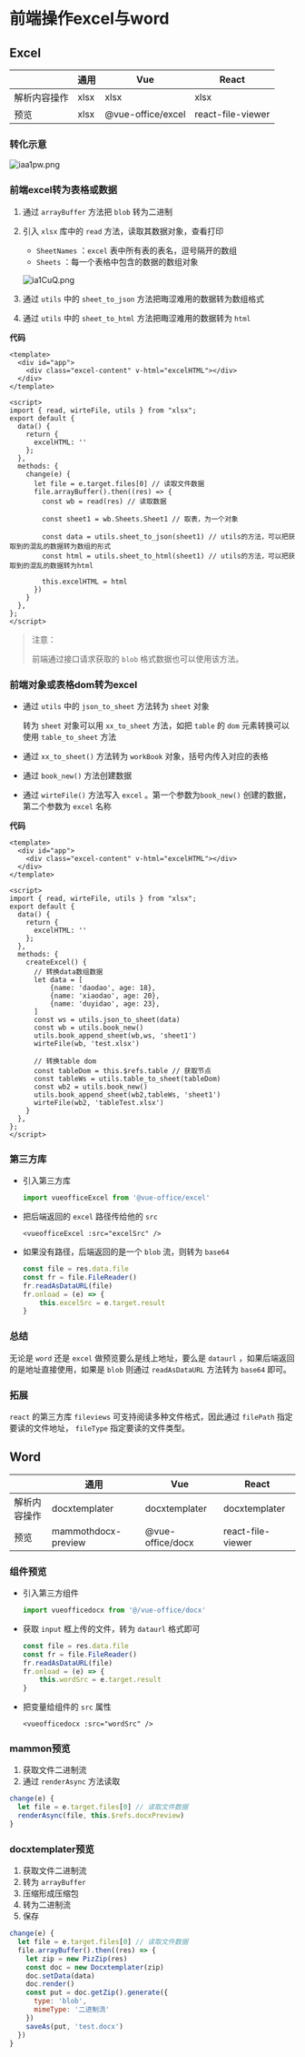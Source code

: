 # 前端操作excel与word

## Excel

|              | 通用 | Vue               | React             |
| ------------ | ---- | ----------------- | ----------------- |
| 解析内容操作 | xlsx | xlsx              | xlsx              |
| 预览         | xlsx | @vue-office/excel | react-file-viewer |

### 转化示意

![iaa1pw.png](https://i.imgloc.com/2023/05/07/iaa1pw.png)

### 前端excel转为表格或数据

1. 通过 `arrayBuffer` 方法把 `blob` 转为二进制

2. 引入 `xlsx` 库中的 `read` 方法，读取其数据对象，查看打印

   - `SheetNames` ：`excel` 表中所有表的表名，逗号隔开的数组
   - `Sheets` ：每一个表格中包含的数据的数组对象

   ![ia1CuQ.png](https://i.imgloc.com/2023/05/07/ia1CuQ.png)

3. 通过 `utils` 中的 `sheet_to_json` 方法把晦涩难用的数据转为数组格式

4. 通过 `utils` 中的 `sheet_to_html` 方法把晦涩难用的数据转为 `html` 

**代码**

```vue
<template>
  <div id="app">
    <div class="excel-content" v-html="excelHTML"></div>
  </div>
</template>

<script>
import { read, wirteFile, utils } from "xlsx";
export default {
  data() {
    return {
      excelHTML: ''
    };
  },
  methods: {
    change(e) {
      let file = e.target.files[0] // 读取文件数据
      file.arrayBuffer().then((res) => {
        const wb = read(res) // 读取数据

        const sheet1 = wb.Sheets.Sheet1 // 取表，为一个对象
      
        const data = utils.sheet_to_json(sheet1) // utils的方法，可以把获取到的混乱的数据转为数组的形式
        const html = utils.sheet_to_html(sheet1) // utils的方法，可以把获取到的混乱的数据转为html

        this.excelHTML = html
      })
    }
  },
};
</script>
```

> 注意：
>
> 前端通过接口请求获取的 `blob` 格式数据也可以使用该方法。

### 前端对象或表格dom转为excel

- 通过 `utils` 中的 `json_to_sheet` 方法转为 `sheet` 对象

  转为 `sheet` 对象可以用 `xx_to_sheet` 方法，如把 `table` 的 `dom` 元素转换可以使用 `table_to_sheet` 方法

- 通过 `xx_to_sheet()` 方法转为 `workBook` 对象，括号内传入对应的表格

- 通过 `book_new()` 方法创建数据

- 通过 `wirteFile()` 方法写入 `excel` 。第一个参数为`book_new()` 创建的数据，第二个参数为 `excel` 名称

**代码**

```vue
<template>
  <div id="app">
    <div class="excel-content" v-html="excelHTML"></div>
  </div>
</template>

<script>
import { read, wirteFile, utils } from "xlsx";
export default {
  data() {
    return {
      excelHTML: ''
    };
  },
  methods: {
    createExcel() {
      // 转换data数组数据
      let data = [
          {name: 'daodao', age: 18},
          {name: 'xiaodao', age: 20},
          {name: 'duyidao', age: 23},
      ]
      const ws = utils.json_to_sheet(data)
      const wb = utils.book_new()
      utils.book_append_sheet(wb,ws, 'sheet1')
      wirteFile(wb, 'test.xlsx')

      // 转换table dom
      const tableDom = this.$refs.table // 获取节点
      const tableWs = utils.table_to_sheet(tableDom)
      const wb2 = utils.book_new()
      utils.book_append_sheet(wb2,tableWs, 'sheet1')
      wirteFile(wb2, 'tableTest.xlsx')
    }
  },
};
</script>
```

### 第三方库

- 引入第三方库

  ```js
  import vueofficeExcel from '@vue-office/excel'
  ```

- 把后端返回的 `excel` 路径传给他的 `src` 

  ```vue
  <vueofficeExcel :src="excelSrc" />
  ```

- 如果没有路径，后端返回的是一个 `blob` 流，则转为 `base64` 

  ```js
  const file = res.data.file
  const fr = file.FileReader()
  fr.readAsDataURL(file)
  fr.onload = (e) => {
      this.excelSrc = e.target.result
  }
  ```

### 总结

无论是 `word` 还是 `excel` 做预览要么是线上地址，要么是 `dataurl` ，如果后端返回的是地址直接使用，如果是 `blob` 则通过 `readAsDataURL` 方法转为 `base64` 即可。

### 拓展

`react` 的第三方库 `fileviews` 可支持阅读多种文件格式，因此通过 `filePath` 指定要读的文件地址， `fileType` 指定要读的文件类型。

## Word

|              | 通用                | Vue              | React             |
| ------------ | ------------------- | ---------------- | ----------------- |
| 解析内容操作 | docxtemplater       | docxtemplater    | docxtemplater     |
| 预览         | mammothdocx-preview | @vue-office/docx | react-file-viewer |

### 组件预览

- 引入第三方组件

  ```js
  import vueofficedocx from '@/vue-office/docx'
  ```

- 获取 `input` 框上传的文件，转为 `dataurl` 格式即可

  ```js
  const file = res.data.file
  const fr = file.FileReader()
  fr.readAsDataURL(file)
  fr.onload = (e) => {
      this.wordSrc = e.target.result
  }
  ```

- 把变量给组件的 `src` 属性

  ```vue
  <vueofficedocx :src="wordSrc" />
  ```

### mammon预览

1. 获取文件二进制流
2. 通过 `renderAsync` 方法读取

```js
change(e) {
  let file = e.target.files[0] // 读取文件数据
  renderAsync(file, this.$refs.docxPreview)
}
```

### docxtemplater预览

1. 获取文件二进制流
2. 转为 `arrayBuffer` 
3. 压缩形成压缩包
4. 转为二进制流
5. 保存

```js
change(e) {
  let file = e.target.files[0] // 读取文件数据
  file.arrayBuffer().then((res) => {
    let zip = new PizZip(res)
    const doc = new Docxtemplater(zip)
    doc.setData(data)
    doc.render()
    const put = doc.getZip().generate({
      type: 'blob',
      mimeType: '二进制流'
    })
    saveAs(put, 'test.docx')
  })
}
```





